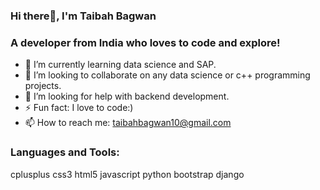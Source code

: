 ### Hi there👋, I'm Taibah Bagwan
###    A developer from India who loves to code and explore!

- 🌱 I’m currently learning data science and SAP.
- 👯 I’m looking to collaborate on any data science or c++ programming projects.
- 🤔 I’m looking for help with backend development.
- ⚡ Fun fact: I love to code:)
- 📫 How to reach me: taibahbagwan10@gmail.com

### Languages and Tools:
cplusplus css3 html5 javascript python bootstrap django

<!--
**Taibah-10/Taibah-10** is a ✨ _special_ ✨ repository because its `README.md` (this file) appears on your GitHub profile.

Here are some ideas to get you started:

- 🔭 I’m a developer who loves to code 
- 🌱 I’m currently learning data science and django
- 👯 I’m looking to collaborate on any data science projects
- 🤔 I’m looking for help with backend development
- 💬 Ask me about ...
- 📫 How to reach me:
- 😄 Pronouns: ...
- ⚡ Fun fact: I love reading novels:)
-->
